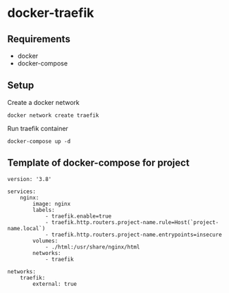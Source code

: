 # docker-traefik



## Requirements

- docker
- docker-compose

## Setup

Create a docker network

```
docker network create traefik
```

Run traefik container

```
docker-compose up -d
```

## Template of docker-compose for project

```
version: '3.8'

services:
    nginx:
        image: nginx
        labels:
            - traefik.enable=true
            - traefik.http.routers.project-name.rule=Host(`project-name.local`)
            - traefik.http.routers.project-name.entrypoints=insecure
        volumes:
            - ./html:/usr/share/nginx/html
        networks:
            - traefik

networks:
    traefik:
        external: true
```
